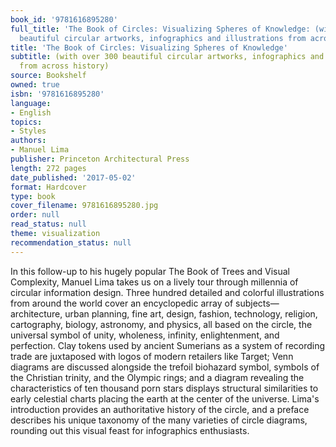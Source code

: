```yaml
---
book_id: '9781616895280'
full_title: 'The Book of Circles: Visualizing Spheres of Knowledge: (with over 300
  beautiful circular artworks, infographics and illustrations from across history)'
title: 'The Book of Circles: Visualizing Spheres of Knowledge'
subtitle: (with over 300 beautiful circular artworks, infographics and illustrations
  from across history)
source: Bookshelf
owned: true
isbn: '9781616895280'
language:
- English
topics:
- Styles
authors:
- Manuel Lima
publisher: Princeton Architectural Press
length: 272 pages
date_published: '2017-05-02'
format: Hardcover
type: book
cover_filename: 9781616895280.jpg
order: null
read_status: null
theme: visualization
recommendation_status: null
---
```

In this follow-up to his hugely popular The Book of Trees and Visual Complexity, Manuel Lima takes us on a lively tour through millennia of circular information design. Three hundred detailed and colorful illustrations from around the world cover an encyclopedic array of subjects—architecture, urban planning, fine art, design, fashion, technology, religion, cartography, biology, astronomy, and physics, all based on the circle, the universal symbol of unity, wholeness, infinity, enlightenment, and perfection. Clay tokens used by ancient Sumerians as a system of recording trade are juxtaposed with logos of modern retailers like Target; Venn diagrams are discussed alongside the trefoil biohazard symbol, symbols of the Christian trinity, and the Olympic rings; and a diagram revealing the characteristics of ten thousand porn stars displays structural similarities to early celestial charts placing the earth at the center of the universe.
Lima's introduction provides an authoritative history of the circle, and a preface describes his unique taxonomy of the many varieties of circle diagrams, rounding out this visual feast for infographics enthusiasts.
